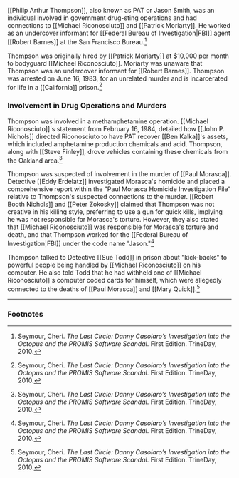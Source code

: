 [[Philip Arthur Thompson]], also known as PAT or Jason Smith, was an individual involved in government drug-sting operations and had connections to [[Michael Riconosciuto]] and [[Patrick Moriarty]]. He worked as an undercover informant for [[Federal Bureau of Investigation|FBI]] agent [[Robert Barnes]] at the San Francisco Bureau.[^1]

Thompson was originally hired by [[Patrick Moriarty]] at $10,000 per month to bodyguard [[Michael Riconosciuto]]. Moriarty was unaware that Thompson was an undercover informant for [[Robert Barnes]]. Thompson was arrested on June 16, 1983, for an unrelated murder and is incarcerated for life in a [[California]] prison.[^1]

### Involvement in Drug Operations and Murders

Thompson was involved in a methamphetamine operation. [[Michael Riconosciuto]]'s statement from February 16, 1984, detailed how [[John P. Nichols]] directed Riconosciuto to have PAT recover [[Ben Kalka]]'s assets, which included amphetamine production chemicals and acid. Thompson, along with [[Steve Finley]], drove vehicles containing these chemicals from the Oakland area.[^1]

Thompson was suspected of involvement in the murder of [[Paul Morasca]]. Detective [[Eddy Erdelatz]] investigated Morasca's homicide and placed a comprehensive report within the "Paul Morasca Homicide Investigation File" relative to Thompson's suspected connections to the murder. [[Robert Booth Nichols]] and [[Peter Zokosky]] claimed that Thompson was not creative in his killing style, preferring to use a gun for quick kills, implying he was not responsible for Morasca's torture. However, they also stated that [[Michael Riconosciuto]] was responsible for Morasca's torture and death, and that Thompson worked for the [[Federal Bureau of Investigation|FBI]] under the code name "Jason."[^1]

Thompson talked to Detective [[Sue Todd]] in prison about "kick-backs" to powerful people being handled by [[Michael Riconosciuto]] on his computer. He also told Todd that he had withheld one of [[Michael Riconosciuto]]'s computer coded cards for himself, which were allegedly connected to the deaths of [[Paul Morasca]] and [[Mary Quick]].[^1]

---
### Footnotes

[^1]: Seymour, Cheri. *The Last Circle: Danny Casolaro’s Investigation into the Octopus and the PROMIS Software Scandal*. First Edition. TrineDay, 2010.